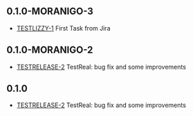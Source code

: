 ## 0.1.0-MORANIGO-3
* [TESTLIZZY-1](https://moranigotestlizzy.atlassian.net/browse/TESTLIZZY-1) First Task from Jira

## 0.1.0-MORANIGO-2
* [TESTRELEASE-2](https://tracker.yandex.ru/TESTRELEASE-2) TestReal: bug fix and some improvements

## 0.1.0
* [TESTRELEASE-2](https://tracker.yandex.ru/TESTRELEASE-2) TestReal: bug fix and some improvements